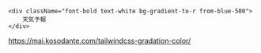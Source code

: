 
```
<div className="font-bold text-white bg-gradient-to-r from-blue-500">
    天気予報
</div>
```
https://mai.kosodante.com/tailwindcss-gradation-color/
